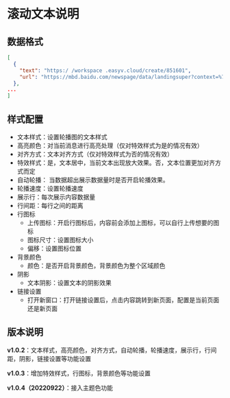 # 滚动文本说明

## 数据格式

```json
[
  {
    "text": "https:/ /workspace .easyv.cloud/create/851601",
    "url": "https://mbd.baidu.com/newspage/data/landingsuper?context=%7B%22nid%22%3A%22news_10029027259472790743%22%7D&n_type=-1&p_from=-1"
  },
...
]
```

## 样式配置

+ 文本样式：设置轮播图的文本样式
+ 高亮颜色：对当前消息进行高亮处理（仅对特效样式为是的情况有效）
+ 对齐方式：文本对齐方式（仅对特效样式为否的情况有效）
+ 特效样式：是，文本居中，当前文本出现放大效果。否，文本位置更加对齐方式而定
+ 自动轮播： 当数据超出展示数据量时是否开启轮播效果。
+ 轮播速度：设置轮播速度
+ 展示行：每次展示内容数据量
+ 行间距：每行之间的距离
+ 行图标
  + 上传图标：开启行图标后，内容前会添加上图标，可以自行上传想要的图标
  + 图标尺寸：设置图标大小
  + 偏移：设置图标位置
+ 背景颜色
  + 颜色：是否开启背景颜色，背景颜色为整个区域颜色
+ 阴影
  + 文本阴影：设置文本的阴影效果
+ 链接设置
  + 打开新窗口：打开链接设置后，点击内容跳转到新页面，配置是当前页面还是新页面

## 版本说明

**v1.0.2**：文本样式，高亮颜色，对齐方式，自动轮播，轮播速度，展示行，行间距，阴影，链接设置等功能设置

**v1.0.3**：增加特效样式，行图标，背景颜色等功能设置

**v1.0.4（20220922）**：接入主题色功能





